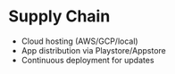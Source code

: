 # Supply Chain

- Cloud hosting (AWS/GCP/local)
- App distribution via Playstore/Appstore
- Continuous deployment for updates